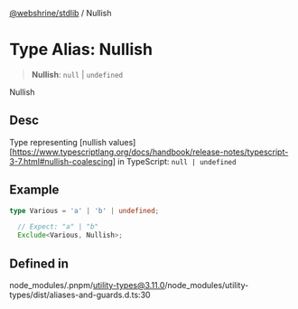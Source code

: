 [@webshrine/stdlib](../globals.md) / Nullish

# Type Alias: Nullish

> **Nullish**: `null` \| `undefined`

Nullish

## Desc

Type representing [nullish values][https://www.typescriptlang.org/docs/handbook/release-notes/typescript-3-7.html#nullish-coalescing] in TypeScript: `null | undefined`

## Example

```ts
type Various = 'a' | 'b' | undefined;

  // Expect: "a" | "b"
  Exclude<Various, Nullish>;
```

## Defined in

node\_modules/.pnpm/utility-types@3.11.0/node\_modules/utility-types/dist/aliases-and-guards.d.ts:30
